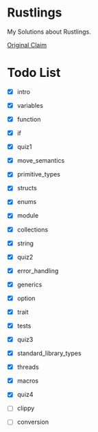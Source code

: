 # Rustlings

My Solutions about Rustlings.

[Original Claim](./tests/CLAIM.md)


# Todo List

- [x] intro
- [x] variables
- [x] function
- [x] if
- [x] quiz1
- [x] move_semantics
- [x] primitive_types
- [x] structs
- [x] enums
- [x] module
- [x] collections
- [x] string
- [x] quiz2
- [x] error_handling
- [x] generics
- [x] option
- [x] trait
- [x] tests
- [x] quiz3
- [x] standard_library_types
- [x] threads
- [x] macros
- [x] quiz4
- [ ] clippy
- [ ] conversion



